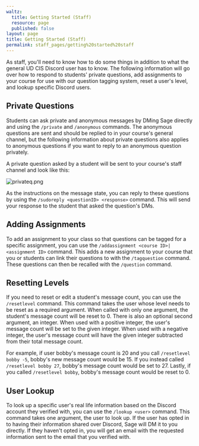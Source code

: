 ```yaml
---
waltz:
  title: Getting Started (Staff)
  resource: page
  published: false
layout: page
title: Getting Started (Staff)
permalink: staff_pages/getting%20started%20staff
---
```

As staff, you'll need to know how to do some things in addition to what the general UD CIS Discord user has to know. The
following information will go over how to respond to students' private questions, add assignments to your course for use
with our question tagging system, reset a user's level, and lookup specific Discord users.

## Private Questions

Students can ask private and anonymous messages by DMing Sage directly and using the `/private` and `/anonymous`
commands. The anonymous questions are sent and should be replied to in your course's general channel, but the following
information about private questions also applies to anonymous questions if you want to reply to an anonymous question
privately.

A private question asked by a student will be sent to your course's staff channel and look like this:

![privateq.png][10]

As the instructions on the message state, you can reply to these questions by using the `/sudoreply <questionID>
<response>` command. This will send your response to the student that asked the question's DMs.

## Adding Assignments

To add an assignment to your class so that questions can be tagged for a specific assignment, you can use the
`/addassignment <course ID>|<assignment ID>` command. This adds a new assignment to your course that you or students
can link their questions to with the `/tagquestion` command. These questions can then be recalled with the `/question`
command.

## Resetting Levels

If you need to reset or edit a student's message count, you can use the `/resetlevel` command. This command takes the
user whose level needs to be reset as a required argument. When called with only one argument, the student's message
count will be reset to 0. There is also an optional second argument, an integer. When used with a positive integer, the
user's message count will be set to the given integer. When used with a negative integer, the user's message count will
have the given integer subtracted from their total message count.

For example, if user bobby's message count is 20 and you call `/resetlevel bobby -5`, bobby's new message count would
be 15. If you instead called `/resetlevel bobby 27`, bobby's message count would be set to 27. Lastly, if you called
`/resetlevel bobby`, bobby's message count would be reset to 0.

## User Lookup

To look up a specific user's real life information based on the Discord account they verified with, you can use the
`/lookup <user>` command. This command takes one argument, the user to look up. If the user has opted in to having
their information shared over Discord, Sage will DM it to you directly. If they haven't opted in, you will get an email
with the requested information sent to the email that you verified with.

   [10]: https://canvas.instructure.com/courses/2510334/files/124105146/preview?verifier=PuNjlfNMIEUp62pbsXi77LMe1m2oQVahbyW48AEt